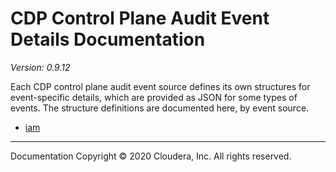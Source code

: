 # CDP Control Plane Audit Event Details Documentation

*Version: 0.9.12*

Each CDP control plane audit event source defines its own structures for
event-specific details, which are provided as JSON for some types of events.
The structure definitions are documented here, by event source.

* [iam](./iam/index.html)

----

Documentation Copyright © 2020 Cloudera, Inc. All rights reserved.
